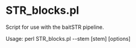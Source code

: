 # STR_blocks.pl
Script for use with the baitSTR pipeline.

Usage:
perl STR_blocks.pl --stem [stem] [options]
